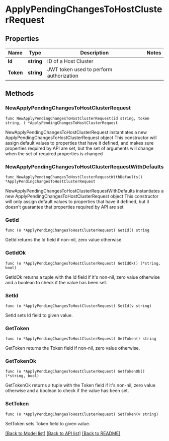 # ApplyPendingChangesToHostClusterRequest

## Properties

Name | Type | Description | Notes
------------ | ------------- | ------------- | -------------
**Id** | **string** | ID of a Host Cluster | 
**Token** | **string** | JWT token used to perform authorization | 

## Methods

### NewApplyPendingChangesToHostClusterRequest

`func NewApplyPendingChangesToHostClusterRequest(id string, token string, ) *ApplyPendingChangesToHostClusterRequest`

NewApplyPendingChangesToHostClusterRequest instantiates a new ApplyPendingChangesToHostClusterRequest object
This constructor will assign default values to properties that have it defined,
and makes sure properties required by API are set, but the set of arguments
will change when the set of required properties is changed

### NewApplyPendingChangesToHostClusterRequestWithDefaults

`func NewApplyPendingChangesToHostClusterRequestWithDefaults() *ApplyPendingChangesToHostClusterRequest`

NewApplyPendingChangesToHostClusterRequestWithDefaults instantiates a new ApplyPendingChangesToHostClusterRequest object
This constructor will only assign default values to properties that have it defined,
but it doesn't guarantee that properties required by API are set

### GetId

`func (o *ApplyPendingChangesToHostClusterRequest) GetId() string`

GetId returns the Id field if non-nil, zero value otherwise.

### GetIdOk

`func (o *ApplyPendingChangesToHostClusterRequest) GetIdOk() (*string, bool)`

GetIdOk returns a tuple with the Id field if it's non-nil, zero value otherwise
and a boolean to check if the value has been set.

### SetId

`func (o *ApplyPendingChangesToHostClusterRequest) SetId(v string)`

SetId sets Id field to given value.


### GetToken

`func (o *ApplyPendingChangesToHostClusterRequest) GetToken() string`

GetToken returns the Token field if non-nil, zero value otherwise.

### GetTokenOk

`func (o *ApplyPendingChangesToHostClusterRequest) GetTokenOk() (*string, bool)`

GetTokenOk returns a tuple with the Token field if it's non-nil, zero value otherwise
and a boolean to check if the value has been set.

### SetToken

`func (o *ApplyPendingChangesToHostClusterRequest) SetToken(v string)`

SetToken sets Token field to given value.



[[Back to Model list]](../README.md#documentation-for-models) [[Back to API list]](../README.md#documentation-for-api-endpoints) [[Back to README]](../README.md)


